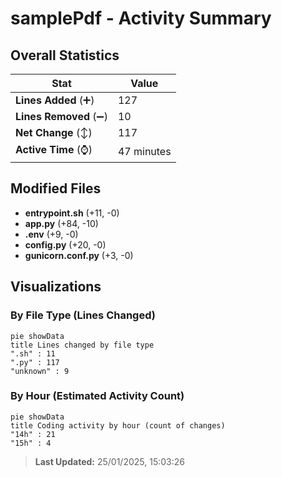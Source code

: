 # samplePdf - Activity Summary 

## Overall Statistics

| Stat                   | Value                                                             |
| ---------------------- | ----------------------------------------------------------------- |
| **Lines Added** (➕)   | 127                                          |
| **Lines Removed** (➖) | 10                                        |
| **Net Change** (↕)    | 117                |
| **Active Time** (⌚)   | 47 minutes |


## Modified Files
- **entrypoint.sh** (+11, -0)
- **app.py** (+84, -10)
- **.env** (+9, -0)
- **config.py** (+20, -0)
- **gunicorn.conf.py** (+3, -0)

## Visualizations

### By File Type (Lines Changed)

```mermaid
pie showData
title Lines changed by file type
".sh" : 11
".py" : 117
"unknown" : 9
```

### By Hour (Estimated Activity Count)

```mermaid
pie showData
title Coding activity by hour (count of changes)
"14h" : 21
"15h" : 4
```


> **Last Updated:** 25/01/2025, 15:03:26